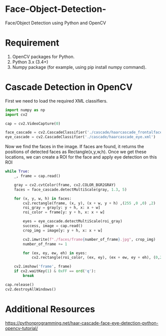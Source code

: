 # Face-Object-Detection-
Face/Object Detection using Python and OpenCV

# Requirement
1. OpenCV packages for Python.
2. Python 3.x (3.4+)
3. Numpy package (for example, using pip install numpy command).

# Cascade Detection in OpenCV
First we need to load the required XML classifiers.

```py
import numpy as np
import cv2

cap = cv2.VideoCapture(0)

face_cascade = cv2.CascadeClassifier('./cascade/haarcascade_frontalface_default.xml')
eye_cascade = cv2.CascadeClassifier('./cascade/haarcascade_eye.xml')
```
Now we find the faces in the image. If faces are found, it returns the positions of detected faces as Rectangle(x,y,w,h). Once we get these locations, we can create a ROI for the face and apply eye detection on this ROI

```py
while True:
    _, frame = cap.read()

    gray = cv2.cvtColor(frame, cv2.COLOR_BGR2GRAY)
    faces = face_cascade.detectMultiScale(gray, 1.3, 5)

    for (x, y, w, h) in faces:
        cv2.rectangle(frame, (x, y), (x + w, y + h) ,(255 ,0 ,0) ,2)
        roi_gray = gray[y: y + h, x: x + w]
        roi_color = frame[y: y + h, x: x + w]

        eyes = eye_cascade.detectMultiScale(roi_gray)
        success, image = cap.read()
        crop_img = image[y: y + h, x: x + w]

        cv2.imwrite(f"./faces/frame{number_of_frame}.jpg", crop_img)
        number_of_frame += 1

        for (ex, ey, ew, eh) in eyes:
            cv2.rectangle(roi_color, (ex, ey), (ex + ew, ey + eh), (0,255,0), 2)

    cv2.imshow('frame', frame)
    if cv2.waitKey(1) & 0xFF == ord('q'):
        break

cap.release()
cv2.destroyAllWindows()
```

# Additional Resources
https://pythonprogramming.net/haar-cascade-face-eye-detection-python-opencv-tutorial/

